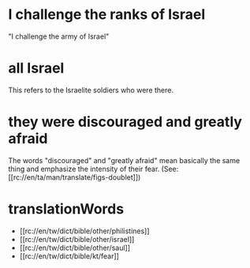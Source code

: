 # I challenge the ranks of Israel

"I challenge the army of Israel"

# all Israel

This refers to the Israelite soldiers who were there.

# they were discouraged and greatly afraid

The words "discouraged" and "greatly afraid" mean basically the same thing and emphasize the intensity of their fear. (See: [[rc://en/ta/man/translate/figs-doublet]])

# translationWords

* [[rc://en/tw/dict/bible/other/philistines]]
* [[rc://en/tw/dict/bible/other/israel]]
* [[rc://en/tw/dict/bible/other/saul]]
* [[rc://en/tw/dict/bible/kt/fear]]